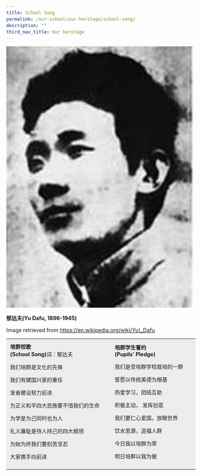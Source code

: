 ```yaml
---
title: School Song
permalink: /our-school/our-heritage/school-song/
description: ""
third_nav_title: Our heritage
---
```

<img src="/images/Yudafu.jpg" 
         style="width:500px"
	/>
<br>


**郁达夫(Yu Dafu, 1896-1945)**

Image retrieved from https://en.wikipedia.org/wiki/Yu\_Dafu

<table border="0" width="694" cellspacing="1" cellpadding="1" style="box-sizing: inherit; border-collapse: collapse; border-spacing: 0px; height: 445px;"><tbody style="box-sizing: inherit;"><tr style="box-sizing: inherit; background-color: rgb(237, 237, 235);"><td style="box-sizing: inherit; padding: 10px; width: 387.266px;"><strong style="box-sizing: inherit; font-weight: bold;">培群校歌<br style="box-sizing: inherit;">(School Song)</strong>词：郁达夫<p style="box-sizing: inherit; font-size: inherit;"></p><p style="box-sizing: inherit; font-size: inherit;">我们培群是文化的先锋</p><p style="box-sizing: inherit; font-size: inherit;">我们有建国兴家的重任</p><p style="box-sizing: inherit; font-size: inherit;">发奋建设努力前进</p><p style="box-sizing: inherit; font-size: inherit;">为正义和平四大民族要不惜我们的生命</p><p style="box-sizing: inherit; font-size: inherit;">为学是为己同时也为人</p><p style="box-sizing: inherit; font-size: inherit;">礼义廉耻是待人持己的四大纲领</p><p style="box-sizing: inherit; font-size: inherit;">为始为终我们要刻苦坚忍</p><p style="box-sizing: inherit; font-size: inherit;">大家携手向前进</p></td><td style="box-sizing: inherit; padding: 10px; width: 298.516px;"><strong style="box-sizing: inherit; font-weight: bold;">培群学生誓约<br style="box-sizing: inherit;"></strong><strong style="box-sizing: inherit; font-weight: bold;">(</strong><strong style="box-sizing: inherit; font-weight: bold;">Pupils’ Pledge)</strong>&nbsp;<p style="box-sizing: inherit; font-size: inherit;"></p><p style="box-sizing: inherit; font-size: inherit;">我们是受培群学校栽培的一群</p><p style="box-sizing: inherit; font-size: inherit;">誓愿以传统美德为根基</p><p style="box-sizing: inherit; font-size: inherit;">热爱学习，团结互助</p><p style="box-sizing: inherit; font-size: inherit;">积极主动， 发挥创意</p><p style="box-sizing: inherit; font-size: inherit;">我们要仁心爱国，放眼世界</p><p style="box-sizing: inherit; font-size: inherit;">饮水思源，造福人群</p><p style="box-sizing: inherit; font-size: inherit;">今日我以培群为荣</p><p style="box-sizing: inherit; font-size: inherit;">明日培群以我为傲</p></td></tr></tbody></table>